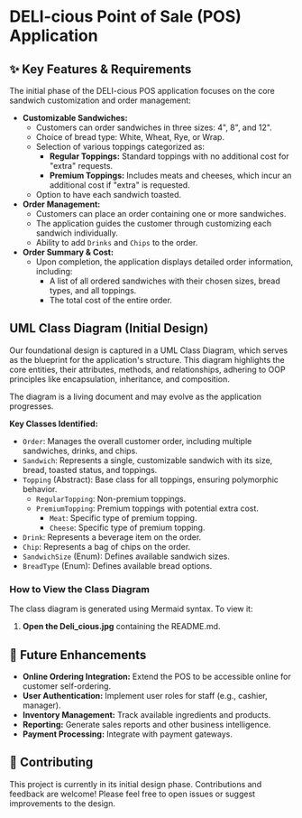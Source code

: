 # DELI-cious Point of Sale (POS) Application

## ✨ Key Features & Requirements

The initial phase of the DELI-cious POS application focuses on the core sandwich customization and order management:

* **Customizable Sandwiches:**
    * Customers can order sandwiches in three sizes: 4", 8", and 12".
    * Choice of bread type: White, Wheat, Rye, or Wrap.
    * Selection of various toppings categorized as:
        * **Regular Toppings:** Standard toppings with no additional cost for "extra" requests.
        * **Premium Toppings:** Includes meats and cheeses, which incur an additional cost if "extra" is requested.
    * Option to have each sandwich toasted.
* **Order Management:**
    * Customers can place an order containing one or more sandwiches.
    * The application guides the customer through customizing each sandwich individually.
    * Ability to add `Drinks` and `Chips` to the order.
* **Order Summary & Cost:**
    * Upon completion, the application displays detailed order information, including:
        * A list of all ordered sandwiches with their chosen sizes, bread types, and all toppings.
        * The total cost of the entire order.

## UML Class Diagram (Initial Design)

Our foundational design is captured in a UML Class Diagram, which serves as the blueprint for the application's structure. This diagram highlights the core entities, their attributes, methods, and relationships, adhering to OOP principles like encapsulation, inheritance, and composition.

The diagram is a living document and may evolve as the application progresses.

**Key Classes Identified:**

* `Order`: Manages the overall customer order, including multiple sandwiches, drinks, and chips.
* `Sandwich`: Represents a single, customizable sandwich with its size, bread, toasted status, and toppings.
* `Topping` (Abstract): Base class for all toppings, ensuring polymorphic behavior.
    * `RegularTopping`: Non-premium toppings.
    * `PremiumTopping`: Premium toppings with potential extra cost.
        * `Meat`: Specific type of premium topping.
        * `Cheese`: Specific type of premium topping.
* `Drink`: Represents a beverage item on the order.
* `Chip`: Represents a bag of chips on the order.
* `SandwichSize` (Enum): Defines available sandwich sizes.
* `BreadType` (Enum): Defines available bread options.

### How to View the Class Diagram

The class diagram is generated using Mermaid syntax. To view it:

1.  **Open the Deli_cious.jpg** containing the README.md.

## 🚀 Future Enhancements

* **Online Ordering Integration:** Extend the POS to be accessible online for customer self-ordering.
* **User Authentication:** Implement user roles for staff (e.g., cashier, manager).
* **Inventory Management:** Track available ingredients and products.
* **Reporting:** Generate sales reports and other business intelligence.
* **Payment Processing:** Integrate with payment gateways.

## 🤝 Contributing

This project is currently in its initial design phase. Contributions and feedback are welcome! Please feel free to open issues or suggest improvements to the design.